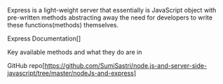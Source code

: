 Express is a light-weight server that essentially is JavaScript object with pre-written methods abstracting away the need for developers to write these functions(methods) themselves.

Express Documentation[]

Key available methods and what they do are in 

GitHub repo[https://github.com/SumiSastri/node.js-and-server-side-javascript/tree/master/nodeJs-and-express]